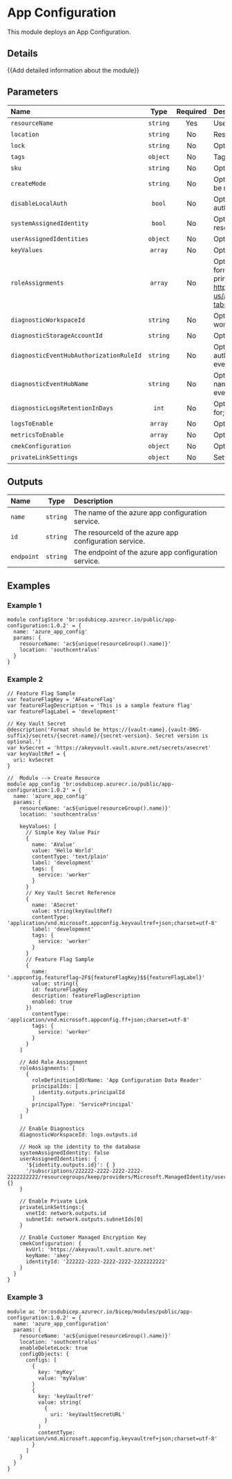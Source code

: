 # App Configuration

This module deploys an App Configuration.

## Details

{{Add detailed information about the module}}

## Parameters

| Name                                    | Type     | Required | Description                                                                                                                                                                                                                                                                   |
| :-------------------------------------- | :------: | :------: | :---------------------------------------------------------------------------------------------------------------------------------------------------------------------------------------------------------------------------------------------------------------------------- |
| `resourceName`                          | `string` | Yes      | Used to name all resources                                                                                                                                                                                                                                                    |
| `location`                              | `string` | No       | Resource Location.                                                                                                                                                                                                                                                            |
| `lock`                                  | `string` | No       | Optional. Specify the type of lock.                                                                                                                                                                                                                                           |
| `tags`                                  | `object` | No       | Tags.                                                                                                                                                                                                                                                                         |
| `sku`                                   | `string` | No       | Optional. Pricing tier of App Configuration.                                                                                                                                                                                                                                  |
| `createMode`                            | `string` | No       | Optional. Indicates whether the configuration store need to be recovered.                                                                                                                                                                                                     |
| `disableLocalAuth`                      | `bool`   | No       | Optional. Disables all authentication methods other than AAD authentication.                                                                                                                                                                                                  |
| `systemAssignedIdentity`                | `bool`   | No       | Optional. Enables system assigned managed identity on the resource.                                                                                                                                                                                                           |
| `userAssignedIdentities`                | `object` | No       | Optional. The ID(s) to assign to the resource.                                                                                                                                                                                                                                |
| `keyValues`                             | `array`  | No       | Optional. All Key / Values to create.                                                                                                                                                                                                                                         |
| `roleAssignments`                       | `array`  | No       | Optional. Array of objects that describe RBAC permissions, format { roleDefinitionResourceId (string), principalId (string), principalType (enum), enabled (bool) }. Ref: https://docs.microsoft.com/en-us/azure/templates/microsoft.authorization/roleassignments?tabs=bicep |
| `diagnosticWorkspaceId`                 | `string` | No       | Optional. Resource ID of the diagnostic log analytics workspace.                                                                                                                                                                                                              |
| `diagnosticStorageAccountId`            | `string` | No       | Optional. Resource ID of the diagnostic storage account.                                                                                                                                                                                                                      |
| `diagnosticEventHubAuthorizationRuleId` | `string` | No       | Optional. Resource ID of the diagnostic event hub authorization rule for the Event Hubs namespace in which the event hub should be created or streamed to.                                                                                                                    |
| `diagnosticEventHubName`                | `string` | No       | Optional. Name of the diagnostic event hub within the namespace to which logs are streamed. Without this, an event hub is created for each log category.                                                                                                                      |
| `diagnosticLogsRetentionInDays`         | `int`    | No       | Optional. Specifies the number of days that logs will be kept for; a value of 0 will retain data indefinitely.                                                                                                                                                                |
| `logsToEnable`                          | `array`  | No       | Optional. The name of logs that will be streamed.                                                                                                                                                                                                                             |
| `metricsToEnable`                       | `array`  | No       | Optional. The name of metrics that will be streamed.                                                                                                                                                                                                                          |
| `cmekConfiguration`                     | `object` | No       | Optional. Customer Managed Encryption Key.                                                                                                                                                                                                                                    |
| `privateLinkSettings`                   | `object` | No       | Settings Required to Enable Private Link                                                                                                                                                                                                                                      |

## Outputs

| Name       | Type     | Description                                            |
| :--------- | :------: | :----------------------------------------------------- |
| `name`     | `string` | The name of the azure app configuration service.       |
| `id`       | `string` | The resourceId of the azure app configuration service. |
| `endpoint` | `string` | The endpoint of the azure app configuration service.   |

## Examples

### Example 1

```bicep
module configStore 'br:osdubicep.azurecr.io/public/app-configuration:1.0.2' = {
  name: 'azure_app_config'
  params: {
    resourceName: 'ac${unique(resourceGroup().name)}'
    location: 'southcentralus'
  }
}
```

### Example 2

```bicep
// Feature Flag Sample
var featureFlagKey = 'AFeatureFlag'
var featureFlagDescription = 'This is a sample feature flag'
var featureFlagLabel = 'development'

// Key Vault Secret
@description('Format should be https://{vault-name}.{vault-DNS-suffix}/secrets/{secret-name}/{secret-version}. Secret version is optional.')
var kvSecret = 'https://akeyvault.vault.azure.net/secrets/asecret'
var keyVaultRef = {
  uri: kvSecret
}

//  Module --> Create Resource
module app_config 'br:osdubicep.azurecr.io/public/app-configuration:1.0.2' = {
  name: 'azure_app_config'
  params: {
    resourceName: 'ac${unique(resourceGroup().name)}'
    location: 'southcentralus'
    
    keyValues: [
      // Simple Key Value Pair
      {
        name: 'AValue'
        value: 'Hello World'
        contentType: 'text/plain'
        label: 'development'
        tags: {
          service: 'worker'
        }
      }
      // Key Vault Secret Reference
      {
        name: 'ASecret'
        value: string(keyVaultRef)
        contentType: 'application/vnd.microsoft.appconfig.keyvaultref+json;charset=utf-8'
        label: 'development'
        tags: {
          service: 'worker'
        }
      }
      // Feature Flag Sample
      {
        name: '.appconfig.featureflag~2F${featureFlagKey}$${featureFlagLabel}'
        value: string({
        id: featureFlagKey
        description: featureFlagDescription
        enabled: true
      })
        contentType: 'application/vnd.microsoft.appconfig.ff+json;charset=utf-8'
        tags: {
          service: 'worker'
        }
      }
    ]

    // Add Role Assignment
    roleAssignments: [
      {
        roleDefinitionIdOrName: 'App Configuration Data Reader'
        principalIds: [
          identity.outputs.principalId
        ]
        principalType: 'ServicePrincipal'
      }
    ]

    // Enable Diagnostics
    diagnosticWorkspaceId: logs.outputs.id

    // Hook up the identity to the database
    systemAssignedIdentity: false
    userAssignedIdentities: {
      '${identity.outputs.id}': { }
      '/subscriptions/222222-2222-2222-2222-2222222222/resourcegroups/keep/providers/Microsoft.ManagedIdentity/userAssignedIdentities/aidentity': {}
    }

    // Enable Private Link
    privateLinkSettings:{
      vnetId: network.outputs.id
      subnetId: network.outputs.subnetIds[0]
    }

    // Enable Customer Managed Encryption Key
    cmekConfiguration: {
      kvUrl: 'https://akeyvault.vault.azure.net'
      keyName: 'akey'
      identityId: '222222-2222-2222-2222-2222222222'
    }
  }
}
```

### Example 3

```bicep
module ac 'br:osdubicep.azurecr.io/bicep/modules/public/app-configuration:1.0.2' = {
  name: 'azure_app_configuration'
  params: {
    resourceName: 'ac${unique(resourceGroup().name)}'
    location: 'southcentralus'
    enableDeleteLock: true
    configObjects: {
      configs: [
        {
          key: 'myKey'
          value: 'myValue'
        }
        {
          key: 'keyVaultref'
          value: string(
            {
              uri: 'keyVaultSecretURL'
            }
          )
          contentType: 'application/vnd.microsoft.appconfig.keyvaultref+json;charset=utf-8'
        }
      ]
    }
  }
}
```
